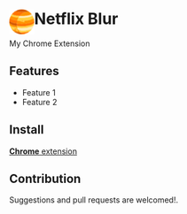 # <img src="public/icons/icon_48.png" width="45" align="left"> Netflix Blur

My Chrome Extension

## Features

- Feature 1
- Feature 2

## Install

[**Chrome** extension]() <!-- TODO: Add chrome extension link inside parenthesis -->

## Contribution

Suggestions and pull requests are welcomed!.

